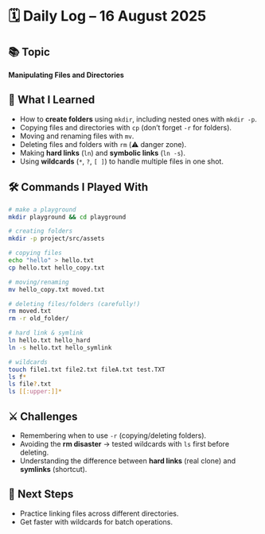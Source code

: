 # 🗓️ Daily Log – 16 August 2025

## 📚 Topic

**Manipulating Files and Directories**

## 🚀 What I Learned

* How to **create folders** using `mkdir`, including nested ones with `mkdir -p`.
* Copying files and directories with `cp` (don’t forget `-r` for folders).
* Moving and renaming files with `mv`.
* Deleting files and folders with `rm` (⚠️ danger zone).
* Making **hard links** (`ln`) and **symbolic links** (`ln -s`).
* Using **wildcards** (`*`, `?`, `[ ]`) to handle multiple files in one shot.

## 🛠️ Commands I Played With

```bash
# make a playground
mkdir playground && cd playground

# creating folders
mkdir -p project/src/assets

# copying files
echo "hello" > hello.txt
cp hello.txt hello_copy.txt

# moving/renaming
mv hello_copy.txt moved.txt

# deleting files/folders (carefully!)
rm moved.txt
rm -r old_folder/

# hard link & symlink
ln hello.txt hello_hard
ln -s hello.txt hello_symlink

# wildcards
touch file1.txt file2.txt fileA.txt test.TXT
ls f*
ls file?.txt
ls [[:upper:]]*
```

## ⚔️ Challenges

* Remembering when to use `-r` (copying/deleting folders).
* Avoiding the **rm disaster** → tested wildcards with `ls` first before deleting.
* Understanding the difference between **hard links** (real clone) and **symlinks** (shortcut).

## 🎯 Next Steps

* Practice linking files across different directories.
* Get faster with wildcards for batch operations.


